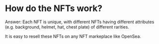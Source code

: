 # How do the NFTs work?

Answer: Each NFT is unique, with different NFTs having different attributes (e.g. background, helmet, hat, chest plate) of different rarities.

It is easy to resell these NFTs on any NFT markeplace like OpenSea.